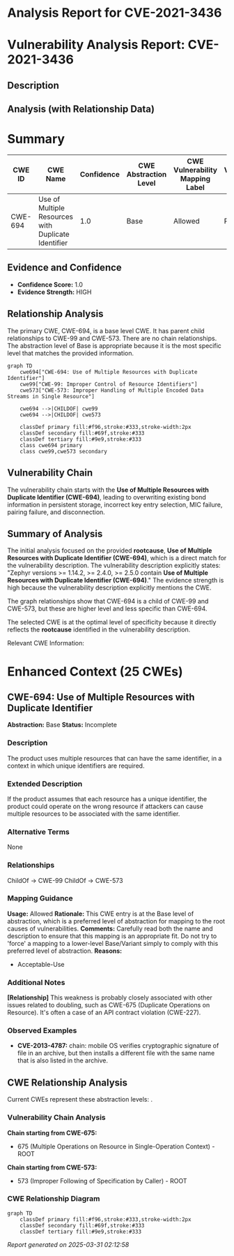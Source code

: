 # Analysis Report for CVE-2021-3436

# Vulnerability Analysis Report: CVE-2021-3436

## Description



## Analysis (with Relationship Data)

# Summary
| CWE ID | CWE Name | Confidence | CWE Abstraction Level | CWE Vulnerability Mapping Label | CWE-Vulnerability Mapping Notes |
|---|---|---|---|---|---|
| CWE-694 | Use of Multiple Resources with Duplicate Identifier | 1.0 | Base | Allowed | Primary CWE |

## Evidence and Confidence

*   **Confidence Score:** 1.0
*   **Evidence Strength:** HIGH

## Relationship Analysis
The primary CWE, CWE-694, is a base level CWE. It has parent child relationships to CWE-99 and CWE-573. There are no chain relationships. The abstraction level of Base is appropriate because it is the most specific level that matches the provided information.

```mermaid
graph TD
    cwe694["CWE-694: Use of Multiple Resources with Duplicate Identifier"]
    cwe99["CWE-99: Improper Control of Resource Identifiers"]
    cwe573["CWE-573: Improper Handling of Multiple Encoded Data Streams in Single Resource"]
    
    cwe694 -->|CHILDOF| cwe99
    cwe694 -->|CHILDOF| cwe573

    classDef primary fill:#f96,stroke:#333,stroke-width:2px
    classDef secondary fill:#69f,stroke:#333
    classDef tertiary fill:#9e9,stroke:#333
    class cwe694 primary
    class cwe99,cwe573 secondary
```

## Vulnerability Chain
The vulnerability chain starts with the **Use of Multiple Resources with Duplicate Identifier (CWE-694)**, leading to overwriting existing bond information in persistent storage, incorrect key entry selection, MIC failure, pairing failure, and disconnection.

## Summary of Analysis
The initial analysis focused on the provided **rootcause**, **Use of Multiple Resources with Duplicate Identifier (CWE-694)**, which is a direct match for the vulnerability description. The vulnerability description explicitly states: "Zephyr versions >= 1.14.2, >= 2.4.0, >= 2.5.0 contain **Use of Multiple Resources with Duplicate Identifier (CWE-694)**." The evidence strength is high because the vulnerability description explicitly mentions the CWE.

The graph relationships show that CWE-694 is a child of CWE-99 and CWE-573, but these are higher level and less specific than CWE-694.

The selected CWE is at the optimal level of specificity because it directly reflects the **rootcause** identified in the vulnerability description.

Relevant CWE Information:

# Enhanced Context (25 CWEs)

## CWE-694: Use of Multiple Resources with Duplicate Identifier
**Abstraction:** Base
**Status:** Incomplete

### Description
The product uses multiple resources that can have the same identifier, in a context in which unique identifiers are required.

### Extended Description
If the product assumes that each resource has a unique identifier, the product could operate on the wrong resource if attackers can cause multiple resources to be associated with the same identifier.

### Alternative Terms
None

### Relationships
ChildOf -> CWE-99
ChildOf -> CWE-573

### Mapping Guidance
**Usage:** Allowed
**Rationale:** This CWE entry is at the Base level of abstraction, which is a preferred level of abstraction for mapping to the root causes of vulnerabilities.
**Comments:** Carefully read both the name and description to ensure that this mapping is an appropriate fit. Do not try to 'force' a mapping to a lower-level Base/Variant simply to comply with this preferred level of abstraction.
**Reasons:**
- Acceptable-Use


### Additional Notes
**[Relationship]** This weakness is probably closely associated with other issues related to doubling, such as CWE-675 (Duplicate Operations on Resource). It's often a case of an API contract violation (CWE-227).

### Observed Examples
- **CVE-2013-4787:** chain: mobile OS verifies cryptographic signature of file in an archive, but then installs a different file with the same name that is also listed in the archive.


## CWE Relationship Analysis

Current CWEs represent these abstraction levels: .


### Vulnerability Chain Analysis

**Chain starting from CWE-675:**
- 675 (Multiple Operations on Resource in Single-Operation Context) - ROOT


**Chain starting from CWE-573:**
- 573 (Improper Following of Specification by Caller) - ROOT



### CWE Relationship Diagram

```mermaid
graph TD
    classDef primary fill:#f96,stroke:#333,stroke-width:2px
    classDef secondary fill:#69f,stroke:#333
    classDef tertiary fill:#9e9,stroke:#333
```



*Report generated on 2025-03-31 02:12:58*

